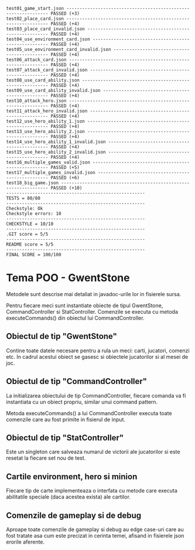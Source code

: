 ```
test01_game_start.json --------------------------------------------------------------- PASSED (+3)
test02_place_card.json --------------------------------------------------------------- PASSED (+4)
test03_place_card_invalid.json ------------------------------------------------------- PASSED (+4)
test04_use_environment_card.json ----------------------------------------------------- PASSED (+4)
test05_use_environment_card_invalid.json --------------------------------------------- PASSED (+4)
test06_attack_card.json -------------------------------------------------------------- PASSED (+4)
test07_attack_card_invalid.json ------------------------------------------------------ PASSED (+4)
test08_use_card_ability.json --------------------------------------------------------- PASSED (+4)
test09_use_card_ability_invalid.json ------------------------------------------------- PASSED (+4)
test10_attack_hero.json -------------------------------------------------------------- PASSED (+4)
test11_attack_hero_invalid.json ------------------------------------------------------ PASSED (+4)
test12_use_hero_ability_1.json ------------------------------------------------------- PASSED (+4)
test13_use_hero_ability_2.json ------------------------------------------------------- PASSED (+4)
test14_use_hero_ability_1_invalid.json ----------------------------------------------- PASSED (+4)
test15_use_hero_ability_2_invalid.json ----------------------------------------------- PASSED (+4)
test16_multiple_games_valid.json ----------------------------------------------------- PASSED (+5)
test17_multiple_games_invalid.json --------------------------------------------------- PASSED (+6)
test18_big_game.json ----------------------------------------------------------------- PASSED (+10)
-----------------------------------------------------
TESTS = 80/80
-----------------------------------------------------
Checkstyle: Ok
Checkstyle errors: 10
-----------------------------------------------------
CHECKSTYLE = 10/10
-----------------------------------------------------
.GIT score = 5/5
-----------------------------------------------------
README score = 5/5
-----------------------------------------------------
FINAL SCORE = 100/100
```

# Tema POO  - GwentStone

Metodele sunt descrise mai detaliat in javadoc-urile lor in
fisierele sursa.

Pentru fiecare meci sunt instantiate obiecte de tipul GwentStone,
CommandController si StatController. Comenzile se executa cu
metoda executeCommands() din obiectul lui CommandController.

## Obiectul de tip "GwentStone"
Contine toate datele necesare pentru a rula un meci: carti, jucatori,
comenzi etc. In cadrul acestui obiect se gasesc si obiectele
jucatorilor si al mesei de joc.

## Obiectul de tip "CommandController"
La initializarea obiectului de tip CommandController, fiecare comanda
va fi instantiata cu un obiect propriu, similar unui command pattern.

Metoda executeCommands() a lui CommandController executa toate comenzile
care au fost primite in fisierul de input.

## Obiectul de tip "StatController"
Este un singleton care salveaza numarul de victorii ale jucatorilor si 
este resetat la fiecare set nou de test.

## Cartile environment, hero si minion
Fiecare tip de carte implementeaza o interfata cu metode care executa
abilitatile speciale (daca acestea exista) ale cartilor.

## Comenzile de gameplay si de debug
Aproape toate comenzile de gameplay si debug au edge case-uri care au 
fost tratate asa cum este precizat in cerinta temei, afisand in 
fisierele json erorile aferente.


